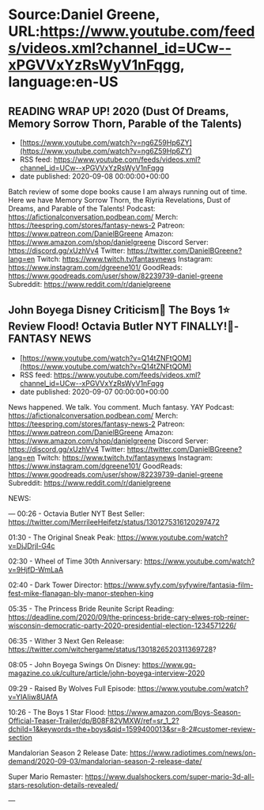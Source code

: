 # Source:Daniel Greene, URL:https://www.youtube.com/feeds/videos.xml?channel_id=UCw--xPGVVxYzRsWyV1nFqgg, language:en-US

## READING WRAP UP! 2020 (Dust Of Dreams, Memory Sorrow Thorn, Parable of the Talents)
 - [https://www.youtube.com/watch?v=ng6Z59Hp6ZY](https://www.youtube.com/watch?v=ng6Z59Hp6ZY)
 - RSS feed: https://www.youtube.com/feeds/videos.xml?channel_id=UCw--xPGVVxYzRsWyV1nFqgg
 - date published: 2020-09-08 00:00:00+00:00

Batch review of some dope books cause I am always running out of time. Here we have Memory Sorrow Thorn, the Riyria Revelations, Dust of Dreams, and Parable of the Talents! 
Podcast: https://afictionalconversation.podbean.com/
Merch: https://teespring.com/stores/fantasy-news-2
Patreon: https://www.patreon.com/DanielBGreene
Amazon: https://www.amazon.com/shop/danielgreene
Discord Server: https://discord.gg/xUzhVv4
Twitter: https://twitter.com/DanielBGreene?lang=en
Twitch: https://www.twitch.tv/fantasynews
Instagram: https://www.instagram.com/dgreene101/
GoodReads: https://www.goodreads.com/user/show/82239739-daniel-greene
Subreddit: https://www.reddit.com/r/danielgreene

## John Boyega Disney Criticism🥊 The Boys 1⭐ Review Flood! Octavia Butler NYT FINALLY!🥂-FANTASY NEWS
 - [https://www.youtube.com/watch?v=Q14tZNFtQOM](https://www.youtube.com/watch?v=Q14tZNFtQOM)
 - RSS feed: https://www.youtube.com/feeds/videos.xml?channel_id=UCw--xPGVVxYzRsWyV1nFqgg
 - date published: 2020-09-07 00:00:00+00:00

News happened. We talk. You comment. Much fantasy. YAY
Podcast: https://afictionalconversation.podbean.com/
Merch: https://teespring.com/stores/fantasy-news-2
Patreon: https://www.patreon.com/DanielBGreene
Amazon: https://www.amazon.com/shop/danielgreene
Discord Server: https://discord.gg/xUzhVv4
Twitter: https://twitter.com/DanielBGreene?lang=en
Twitch: https://www.twitch.tv/fantasynews
Instagram: https://www.instagram.com/dgreene101/
GoodReads: https://www.goodreads.com/user/show/82239739-daniel-greene
Subreddit: https://www.reddit.com/r/danielgreene

NEWS: 

—
00:26 - Octavia Butler NYT Best Seller: https://twitter.com/MerrileeHeifetz/status/1301275316120297472

01:30 - The Original Sneak Peak: https://www.youtube.com/watch?v=DjJDrjl-G4c

02:30 - Wheel of Time 30th Anniversary: https://www.youtube.com/watch?v=9HjfD-WmLaA

02:40 - Dark Tower Director: https://www.syfy.com/syfywire/fantasia-film-fest-mike-flanagan-bly-manor-stephen-king

05:35 - The Princess Bride Reunite Script Reading: https://deadline.com/2020/09/the-princess-bride-cary-elwes-rob-reiner-wisconsin-democratic-party-2020-presidential-election-1234571226/

06:35 - Wither 3 Next Gen Release: https://twitter.com/witchergame/status/1301826520311369728?

08:05 - John Boyega Swings On Disney: https://www.gq-magazine.co.uk/culture/article/john-boyega-interview-2020

09:29 - Raised By Wolves Full Episode: https://www.youtube.com/watch?v=YIAIiw8UAfA

10:26 - The Boys 1 Star Flood: https://www.amazon.com/Boys-Season-Official-Teaser-Trailer/dp/B08F82VMXW/ref=sr_1_2?dchild=1&keywords=the+boys&qid=1599400013&sr=8-2#customer-review-section

Mandalorian Season 2 Release Date: https://www.radiotimes.com/news/on-demand/2020-09-03/mandalorian-season-2-release-date/

Super Mario Remaster: https://www.dualshockers.com/super-mario-3d-all-stars-resolution-details-revealed/

—

